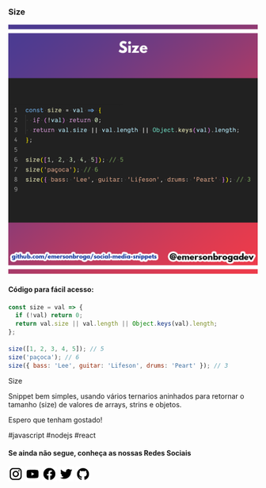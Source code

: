 ### Size

![Size](https://github.com/emersonbroga/social-media-snippets/blob/master/content/2020-03-03/1080x1080-size.png)

#### Código para fácil acesso:

```js
const size = val => {
  if (!val) return 0;
  return val.size || val.length || Object.keys(val).length;
};

size([1, 2, 3, 4, 5]); // 5
size('paçoca'); // 6
size({ bass: 'Lee', guitar: 'Lifeson', drums: 'Peart' }); // 3
```

Size

Snippet bem simples, usando vários ternarios aninhados para retornar o tamanho (size) de valores de arrays, strins e objetos.

Espero que tenham gostado!

\#javascript \#nodejs \#react

#### Se ainda não segue, conheça as nossas Redes Sociais

[![instagram.com/emersonbrogadev](https://github.com/emersonbroga/social-media-snippets/blob/master/static/instagram.png?raw=true)](https://emersonbroga.com/instagram)
[![youtube.com/c/emersonbrogadev](https://github.com/emersonbroga/social-media-snippets/blob/master/static/youtube.png?raw=true)](https://emersonbroga.com/youtube)
[![facebook.com/emersonbrogadev](https://github.com/emersonbroga/social-media-snippets/blob/master/static/facebook.png?raw=true)](https://emersonbroga.com/facebook)
[![twitter.com/emersonbrogadev](https://github.com/emersonbroga/social-media-snippets/blob/master/static/twitter.png?raw=true)](https://emersonbroga.com/twitter)
[![github.com/emersonbroga](https://github.com/emersonbroga/social-media-snippets/blob/master/static/github.png?raw=true)](https://emersonbroga.com/github)
